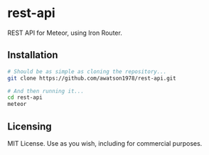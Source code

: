 rest-api
========

REST API for Meteor, using Iron Router.  

Installation
------------------------


````sh
# Should be as simple as cloning the repository...  
git clone https://github.com/awatson1978/rest-api.git

# And then running it...
cd rest-api
meteor
````


Licensing
------------------------
MIT License. Use as you wish, including for commercial purposes.

